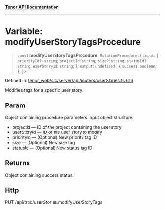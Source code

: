 [**Tenor API Documentation**](../../README.md)

***

# Variable: modifyUserStoryTagsProcedure

> `const` **modifyUserStoryTagsProcedure**: `MutationProcedure`\<\{ `input`: \{ `priorityId?`: `string`; `projectId`: `string`; `size?`: `string`; `statusId?`: `string`; `userStoryId`: `string`; \}; `output`: `undefined` \| \{ `success`: `boolean`; \}; \}\>

Defined in: [tenor\_web/src/server/api/routers/userStories.ts:616](https://github.com/Apantli/Tenor/blob/551fcec623199ab0ac9668d926e7d67c9012d18e/tenor_web/src/server/api/routers/userStories.ts#L616)

Modifies tags for a specific user story.

## Param

Object containing procedure parameters
Input object structure:
- projectId — ID of the project containing the user story
- userStoryId — ID of the user story to modify
- priorityId — (Optional) New priority tag ID
- size — (Optional) New size tag
- statusId — (Optional) New status tag ID

## Returns

Object containing success status.

## Http

PUT /api/trpc/userStories.modifyUserStoryTags
